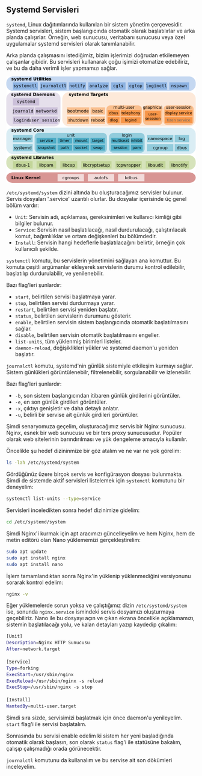 ## Systemd Servisleri

`systemd`, Linux dağıtımlarında kullanılan bir sistem yönetim çerçevesidir.
Systemd servisleri, sistem başlangıcında otomatik olarak başlatılırlar ve arka planda çalışırlar.
Örneğin, web sunucusu, veritabanı sunucusu veya özel uygulamalar systemd servisleri olarak tanımlanabilir.

Arka planda çalışmasını istediğimiz, bizim işlerimizi doğrudan etkilemeyen çalışanlar gibidir.
Bu servisleri kullanarak çoğu işimizi otomatize edebiliriz, ve bu da daha verimli işler yapmamızı sağlar.

![Systemd](systemd.png)

`/etc/systemd/system` dizini altında bu oluşturacağımız servisler bulunur. Servis dosyaları '.service' uzantılı olurlar.
Bu dosyalar içerisinde üç genel bölüm vardır:
- `Unit`: Servisin adı, açıklaması, gereksinimleri ve kullanıcı kimliği gibi bilgiler bulunur.  
- `Service`: Servisin nasıl başlatılacağı, nasıl durdurulacağı, çalıştırılacak komut, bağımlılıklar ve ortam değişkenleri bu bölümdedir.
- `Install`: Servisin hangi hedeflerle başlatılacağını belirtir, örneğin çok kullanıcılı şekilde.

`systemctl` komutu, bu servislerin yönetimini sağlayan ana komuttur. Bu komuta çeşitli argümanlar ekleyerek servislerin durumu kontrol edilebilir, başlatılıp durdurulabilir, ve yenilenebilir.

Bazı flag'leri şunlardır:
- `start`, belirtilen servisi başlatmaya yarar.
- `stop`, belirtilen servisi durdurmaya yarar.
- `restart`, belirtilen servisi yeniden başlatır.
- `status`, belirtilen servislerin durumunu gösterir.
- `enable`, belirtilen servisin sistem başlangıcında otomatik başlatılmasını sağlar.
- `disable`, belirtilen servisin otomatik başlatılmasını engeller.
- `list-units`, tüm yüklenmiş birimleri listeler.
- `daemon-reload`, değişiklikleri yükler ve systemd daemon'u yeniden başlatır.

`journalctl` komutu, systemd'nin günlük sistemiyle etkileşim kurmayı sağlar. Sistem günlükleri görüntülenebilr, filtrelenebilir, sorgulanabilir ve izlenebilir.

Bazı flag'leri şunlardır:
- `-b`, son sistem başlangıcından itibaren günlük girdilerini görüntüler.
- `-e`, en son günlük girdileri görüntüler.
- `-x`, çıktıyı genişletir ve daha detaylı anlatır.
- `-u`, belirli bir servise ait günlük girdileri görüntüler.

Şimdi senaryomuza geçelim, oluşturacağımız servis bir Nginx sunucusu. Nginx, esnek bir web sunucusu ve bir ters proxy sunucusudur. Popüler olarak web sitelerinin barındırılması ve yük dengeleme amacıyla kullanılır. 

Öncelikle şu hedef dizininmize bir göz atalım ve ne var ne yok görelim:
``` bash
ls -lah /etc/systemd/system
```

Gördüğünüz üzere birçok servis ve konfigürasyon dosyası bulunmakta. Şimdi de sistemde aktif servisleri listelemek için `systemctl` komutunu bir deneyelim:
``` bash
systemctl list-units --type=service
```

Servisleri inceledikten sonra hedef dizinimize gidelim:
``` bash
cd /etc/systemd/system
```

Şimdi Nginx'i kurmak için apt aracımızı güncelleyelim ve hem Nginx, hem de metin editörü olan Nano yüklememizi gerçekleştirelim:
``` sh
sudo apt update
sudo apt install nginx
sudo apt install nano
```

İşlem tamamlandıktan sonra Nginx'in yüklenip yüklenmediğini versiyonunu sorarak kontrol edelim:
``` sh
nginx -v
```

Eğer yüklemelerde sorun yoksa ve çalıştığımız dizin `/etc/systemd/system` ise, sonunda `nginx.service` ismindeki servis dosyamızı oluşturmaya geçebiliriz. Nano ile bu dosyayı açın ve çıkan ekrana öncelikle açıklamamızı, sistemin başlatılacağı yolu, ve kalan detayları yazıp kaydedip çıkalım:
``` sh
[Unit]
Description=Nginx HTTP Sunucusu
After=network.target

[Service]
Type=forking
ExecStart=/usr/sbin/nginx
ExecReload=/usr/sbin/nginx -s reload
ExecStop=/usr/sbin/nginx -s stop

[Install]
WantedBy=multi-user.target
```

Şimdi sıra sizde, servisimizi başlatmak için önce daemon'u yenileyelim. `start` flag'i ile servisi başlatalım.

Sonrasında bu servisi enable edelim ki sistem her yeni başladığında otomatik olarak başlasın, son olarak `status` flag'i ile statüsüne bakalım, çalışıp çalışmadığı orada görünecektir.

`journalctl` komutunu da kullanalım ve bu servise ait son dökümleri inceleyelim. 





